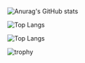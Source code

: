 ### 

![Anurag's GitHub stats](https://github-readme-stats.vercel.app/api?username=E-taku&count_private=true&show_icons=true&theme=radical)
<br>
<p align="left"> 
  <img alt="Top Langs" height="" src="https://github-readme-stats.vercel.app/api/top-langs/?username=E-taku&layout=compact&count_private=true&show_icons=true&theme=onedark" />
  
  ![Top Langs](https://github-readme-stats.vercel.app/api/top-langs/?username=E-taku&layout=compact)
  
<!--   <img alt="github stats" height="" src="https://github-readme-stats.vercel.app/api?username=E-taku&count_private=true&show_icons=true&show_icons=true&theme=onedark" /> -->
</p>

![trophy](https://github-profile-trophy.vercel.app/?username=E-taku&theme=onedark&column=7
)


<!--
**E-taku/E-taku** is a ✨ _special_ ✨ repository because its `README.md` (this file) appears on your GitHub profile.

Here are some ideas to get you started:

- 🔭 I’m currently working on ...
- 🌱 I’m currently learning ...
- 👯 I’m looking to collaborate on ...
- 🤔 I’m looking for help with ...
- 💬 Ask me about ...
- 📫 How to reach me: ...
- 😄 Pronouns: ...
- ⚡ Fun fact: ...
-->
